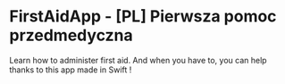 # FirstAidApp - [PL] Pierwsza pomoc przedmedyczna
Learn how to administer first aid. And when you have to, you can help thanks to this app made in Swift !
